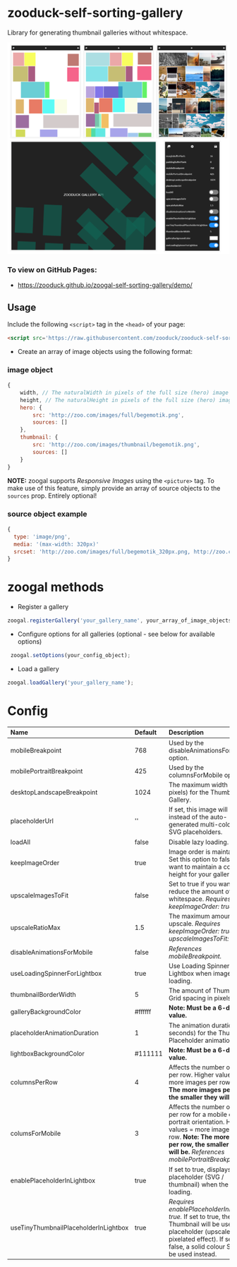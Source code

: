 # zooduck-self-sorting-gallery
Library for generating thumbnail galleries without whitespace.

![alt text](https://github.com/zooduck/screenshots/blob/master/zoogal-self-sorting-gallery/zoogal-self-sorting-gallery-1.png)

### To view on GitHub Pages:
- https://zooduck.github.io/zoogal-self-sorting-gallery/demo/

## Usage
Include the following `<script>` tag in the `<head>` of your page:

```html
<script src='https://raw.githubusercontent.com/zooduck/zooduck-self-sorting-gallery/master/dist/zoogal.js'></script>
```

- Create an array of image objects using the following format:
### image object
```javascript
{
    width, // The naturalWidth in pixels of the full size (hero) image
    height, // The naturalHeight in pixels of the full size (hero) image
    hero: {
        src: 'http://zoo.com/images/full/begemotik.png',
        sources: []
    },
    thumbnail: {
        src: 'http://zoo.com/images/thumbnail/begemotik.png',
        sources: []
    }
}
```
**NOTE:** zoogal supports *Responsive Images* using the `<picture>` tag. To make use of this feature, simply provide an array of source objects to the `sources` prop. Entirely optional!

### source object example
```javascript
{
  type: 'image/png',
  media: '(max-width: 320px)'
  srcset: 'http://zoo.com/images/full/begemotik_320px.png, http://zoo.com/images/full/begemotik_620px.png 2x'
}
```
# zoogal methods
- Register a gallery
```javascript
zoogal.registerGallery('your_gallery_name', your_array_of_image_objects);
```
- Configure options for all galleries (optional - see below for available options)
```javascript
 zoogal.setOptions(your_config_object);
 ```
- Load a gallery
```javascript
zoogal.loadGallery('your_gallery_name');
```

# Config

| Name | Default | Description |
| :---- | :----- | :---------- |
| mobileBreakpoint | 768 | Used by the disableAnimationsForMobile option. |
| mobilePortraitBreakpoint | 425 | Used by the columnsForMobile option. |
| desktopLandscapeBreakpoint | 1024 | The maximum width (in pixels) for the Thumbnail Gallery. |
| placeholderUrl | '' | If set, this image will be used instead of the auto-generated multi-coloured SVG placeholders. |
| loadAll | false | Disable lazy loading. |
| keepImageOrder | true | Image order is maintained. Set this option to false if you want to maintain a consistent height for your gallery rows. |
| upscaleImagesToFit | false | Set to true if you want to reduce the amount of whitespace. *Requires keepImageOrder: true.* |
| upscaleRatioMax | 1.5 | The maximum amount of upscale. *Requires keepImageOrder: true, upscaleImagesToFit: true.* |
| disableAnimationsForMobile | false | *References mobileBreakpoint.* |
| useLoadingSpinnerForLightbox | true | Use Loading Spinner in Lightbox when image is loading. |
| thumbnailBorderWidth | 5 | The amount of Thumbnail Grid spacing in pixels. |
| galleryBackgroundColor | #ffffff | **Note: Must be a 6-digit hex value.** |
| placeholderAnimationDuration | 1 | The animation duration (in seconds) for the Thumbnail Placeholder animations. |
| lightboxBackgroundColor | #111111  | **Note: Must be a 6-digit hex value.** |
| columnsPerRow | 4 | Affects the number of images per row. Higher values = more images per row. **Note: The more images per row, the smaller they will be.** |
| columsForMobile | 3 | Affects the number of images per row for a mobile device in portrait orientation. Higher values = more images per row. **Note: The more images per row, the smaller they will be.** *References mobilePortraitBreakpoint.* |
| enablePlaceholderInLightbox | true | If set to true, displays a placeholder (SVG / thumbnail) when the image is loading. |
| useTinyThumbnailPlaceholderInLightbox | true | *Requires enablePlaceholderInLightbox: true.* If set to true, the Gallery Thumbnail will be used as the placeholder (upscaled pixelated effect). If set to false, a solid colour SVG will be used instead. |
